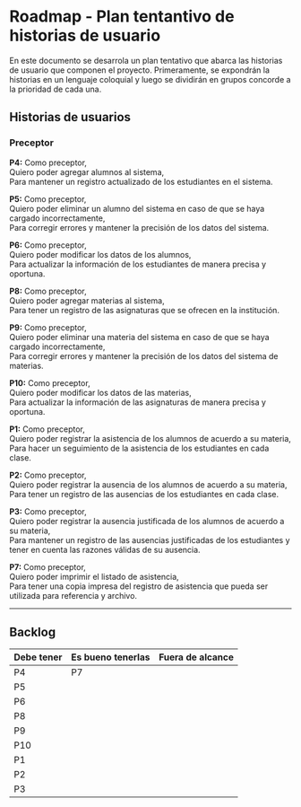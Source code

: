 #  Roadmap - Plan tentantivo de historias de usuario

En este documento se desarrola un plan tentativo que abarca las historias de usuario que componen el proyecto. Primeramente, se expondrán la historias en un lenguaje coloquial y luego se dividirán en grupos concorde a la prioridad de cada una.

## Historias de usuarios

### Preceptor

**P4:**
Como preceptor, <br>
Quiero poder agregar alumnos al sistema,<br>
Para mantener un registro actualizado de los estudiantes en el sistema.

**P5:**
Como preceptor,<br>
Quiero poder eliminar un alumno del sistema en caso de que se haya cargado incorrectamente,<br>
Para corregir errores y mantener la precisión de los datos del sistema.

**P6:**
Como preceptor,<br>
Quiero poder modificar los datos de los alumnos,<br>
Para actualizar la información de los estudiantes de manera precisa y oportuna.

**P8:**
Como preceptor,<br>
Quiero poder agregar materias al sistema,<br>
Para tener un registro de las asignaturas que se ofrecen en la institución.

**P9:**
Como preceptor,<br>
Quiero poder eliminar una materia del sistema en caso de que se haya cargado incorrectamente,<br>
Para corregir errores y mantener la precisión de los datos del sistema de materias.

**P10:**
Como preceptor,<br>
Quiero poder modificar los datos de las materias,<br>
Para actualizar la información de las asignaturas de manera precisa y oportuna.

**P1:**
Como preceptor,<br>
Quiero poder registrar la asistencia de los alumnos de acuerdo a su materia,<br>
Para hacer un seguimiento de la asistencia de los estudiantes en cada clase.

**P2:**
Como preceptor,<br>
Quiero poder registrar la ausencia de los alumnos de acuerdo a su materia,<br>
Para tener un registro de las ausencias de los estudiantes en cada clase.

**P3:**
Como preceptor,<br>
Quiero poder registrar la ausencia justificada de los alumnos de acuerdo a su materia,<br>
Para mantener un registro de las ausencias justificadas de los estudiantes y tener en cuenta las razones válidas de su ausencia.

**P7:**
Como preceptor,<br>
Quiero poder imprimir el listado de asistencia,<br>
Para tener una copia impresa del registro de asistencia que pueda ser utilizada para referencia y archivo.

___

## Backlog

| Debe tener | Es bueno tenerlas | Fuera de alcance|
| -----------| ------------------|-----------------|
|P4 |P7 | |
|P5 | |
|P6 | |
|P8 | |
|P9 | |
|P10 | |
|P1 | |
|P2 | |
|P3 | |


